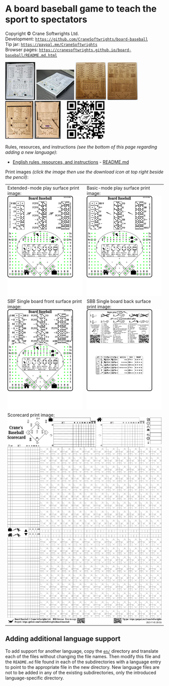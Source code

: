 # A board baseball game to teach the sport to spectators

Copyright © Crane Softwrights Ltd.  
Development: [`https://github.com/CraneSoftwrights/board-baseball`](https://github.com/CraneSoftwrights/board-baseball)  
Tip jar: [`https://paypal.me/CraneSoftwrights`](https://paypal.me/CraneSoftwrights)   
Browser pages: [`https://cranesoftwrights.github.io/board-baseball/README.md.html`](https://cranesoftwrights.github.io/board-baseball/README.md.html)  

<a href="shared/paper-front.jpg"><img alt="" src="shared/paper-front.jpg" style="height:120px"/></a> <a href="shared/paper-side.jpg"><img alt="" src="shared/paper-side.jpg" style="width:120px"/></a> <a href="shared/sbf.jpg"><img alt="" src="shared/sbf.jpg" style="height:120px"/></a> <a href="shared/sbb.jpg"><img alt="" src="shared/sbb.jpg" style="height:120px"/></a> <a href="shared/box1.jpg"><img alt="" src="shared/box1.jpg" style="height:120px"/></a> <a href="shared/box2.jpg"><img alt="" src="shared/box2.jpg" style="height:120px"/></a>     <img alt="" src="shared/QR-bitly-cranebb-logo.png" style="height:120px"/>


Rules, resources, and instructions *(see the bottom of this page regarding adding a new language)*:

- [English rules, resources, and instructions](en/README.md#readme) - [README.md](en/README.md)

Print images *(click the image then use the download icon at top right beside the pencil)*:

<table width="100%">
<tr>
<td width="50%" valign="top">Extended-mode play surface print image:<br/><img alt="Extended board" src="shared/extended-board-baseball-crane.png" style="max-width:250"/></td>
<td width="50%" valign="top">Basic-mode play surface print image:<br/><img alt="Basic board" src="shared/basic-board-baseball-crane.png" style="max-width:250"/></td>
</tr>
<tr>
<td width="50%" valign="top">SBF Single board front surface print image:<br/><img alt="Single board front" src="shared/combo-board-baseball-crane.png" style="max-width:250"/></td>  
<td width="50%" valign="top">SBB Single board back surface print image:<br/><img alt="Single board back" src="shared/back-board-baseball-crane.png" style="max-width:250"/></td>
</tr>
<td colspan="2">Scorecard print image:<br/><img alt="Scorecard" src="shared/scorecard-board-baseball-crane.png" style="max-width:600"/></td>
</tr>
</table>

## Adding additional language support

To add support for another language, copy the [`en/`](en/) directory and translate each of the files without changing the file names. Then modify this file and the `README.md` file found in each of the subdirectories with a language entry to point to the appropriate file in the new directory. New language files are not to be added in any of the existing subdirectories, only the introduced language-specific directory.
